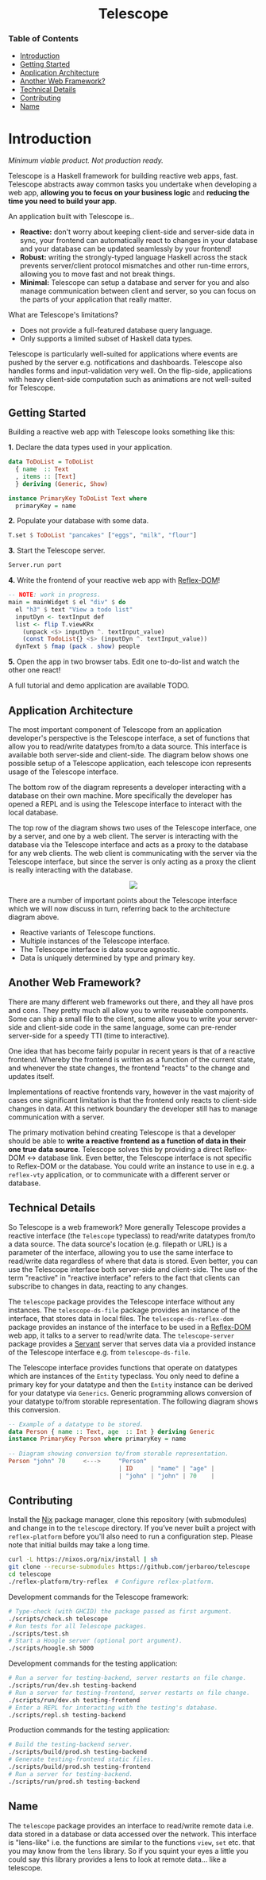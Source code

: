 <div align="center">

# Telescope

</div>

### Table of Contents
- [Introduction](#introduction)
- [Getting Started](#getting-started)
- [Application Architecture](#application-architecture)
- [Another Web Framework?](#another-web-framework)
- [Technical Details](#technical-details)
- [Contributing](#contributing)
- [Name](#name)

# Introduction
*Minimum viable product. Not production ready.*

Telescope is a Haskell framework for building reactive web apps, fast. Telescope
abstracts away common tasks you undertake when developing a web app, **allowing
you to focus on your business logic** and **reducing the time you need to build
your app**.

An application built with Telescope is..
- **Reactive:** don't worry about keeping client-side and server-side data in
  sync, your frontend can automatically react to changes in your database and
  your database can be updated seamlessly by your frontend!
- **Robust:** writing the strongly-typed language Haskell across the stack
  prevents server/client protocol mismatches and other run-time errors, allowing
  you to move fast and not break things.
- **Minimal:** Telescope can setup a database and server for you and also manage
  communication between client and server, so you can focus on the parts of your
  application that really matter.

What are Telescope's limitations?
- Does not provide a full-featured database query language.
- Only supports a limited subset of Haskell data types.

Telescope is particularly well-suited for applications where events are pushed
by the server e.g. notifications and dashboards. Telescope also handles forms
and input-validation very well. On the flip-side, applications with heavy
client-side computation such as animations are not well-suited for Telescope.

## Getting Started
Building a reactive web app with Telescope looks something like this:

**1.** Declare the data types used in your application.

``` haskell
data ToDoList = ToDoList
  { name  :: Text
  , items :: [Text]
  } deriving (Generic, Show)

instance PrimaryKey ToDoList Text where
  primaryKey = name
```

**2.** Populate your database with some data.

``` haskell
T.set $ ToDoList "pancakes" ["eggs", "milk", "flour"]
```

**3.** Start the Telescope server.

``` haskell
Server.run port
```

**4.** Write the frontend of your reactive web app with
[Reflex-DOM](https://reflex-frp.org/)!

``` haskell
-- NOTE: work in progress.
main = mainWidget $ el "div" $ do
  el "h3" $ text "View a todo list"
  inputDyn <- textInput def
  list <- flip T.viewKRx
    (unpack <$> inputDyn ^. textInput_value)
    (const TodoList{} <$> (inputDyn ^. textInput_value))
  dynText $ fmap (pack . show) people
```

**5.** Open the app in two browser tabs. Edit one to-do-list and watch the other
one react!

A full tutorial and demo application are available TODO.
<!-- TODO: links to reflex-platform and other doc in demo/README.md -->

## Application Architecture
<!-- Core is the Telescope interface, available client & server-side. -->
The most important component of Telescope from an application developer's
perspective is the Telescope interface, a set of functions that allow you to
read/write datatypes from/to a data source. This interface is available both
server-side and client-side. The diagram below shows one possible setup of a
Telescope application, each telescope icon represents usage of the Telescope
interface.

<!-- Bottom row. -->
The bottom row of the diagram represents a developer interacting with a database
on their own machine. More specifically the developer has opened a REPL and is
using the Telescope interface to interact with the local database.

<!-- Top row, server is a proxy. -->
The top row of the diagram shows two uses of the Telescope interface, one by a
server, and one by a web client. The server is interacting with the database via
the Telescope interface and acts as a proxy to the database for any web clients.
The web client is communicating with the server via the Telescope interface, but
since the server is only acting as a proxy the client is really interacting with
the database.

<div align="center">
  <img src="diagram/diagram.png" />
</div>

There are a number of important points about the Telescope interface which we
will now discuss in turn, referring back to the architecture diagram above.
- Reactive variants of Telescope functions.
- Multiple instances of the Telescope interface.
- The Telescope interface is data source agnostic.
- Data is uniquely determined by type and primary key.
<!-- TODO: finish discussion about these points. -->
<!-- TODO: outline data flow, top row subscribes and reacts to data. -->

## Another Web Framework?
<!-- Many existing frameworks, pros and cons. -->
There are many different web frameworks out there, and they all have pros and
cons. They pretty much all allow you to write reuseable components. Some can
ship a small file to the client, some allow you to write your server-side and
client-side code in the same language, some can pre-render server-side for a
speedy TTI (time to interactive).

<!-- Reactive frontend is popular. -->
One idea that has become fairly popular in recent years is that of a reactive
frontend. Whereby the frontend is written as a function of the current state,
and whenever the state changes, the frontend "reacts" to the change and updates
itself.

<!-- Network is boundary of reactivity. -->
Implementations of reactive frontends vary, however in the vast majority of
cases one significant limitation is that the frontend only reacts to client-side
changes in data. At this network boundary the developer still has to manage
communication with a server.

<!-- Liberated of where/when. -->
The primary motivation behind creating Telescope is that a developer should be
able to **write a reactive frontend as a function of data in their one true data
source**. Telescope solves this by providing a direct Reflex-DOM <-> database
link. Even better, the Telescope interface is not specific to Reflex-DOM or the
database. You could write an instance to use in e.g. a `reflex-vty` application,
or to communicate with a different server or database.

## Technical Details 
<!-- Reactive interface to data, data location is a parameter. -->
<!-- TODO: Rewrite paragraph. -->
So Telescope is a web framework? More generally Telescope provides a reactive
interface (the `Telescope` typeclass) to read/write datatypes from/to a data
source. The data source's location (e.g. filepath or URL) is a parameter of the
interface, allowing you to use the same interface to read/write data regardless
of where that data is stored. Even better, you can use the Telescope interface
both server-side and client-side. The use of the term "reactive" in "reactive
interface" refers to the fact that clients can subscribe to changes in data,
reacting to any changes.

<!-- Various packages. -->
The `telescope` package provides the Telescope interface without any instances.
The `telescope-ds-file` package provides an instance of the interface, that
stores data in local files. The `telescope-ds-reflex-dom` package provides an
instance of the interface to be used in a [Reflex-DOM](https://reflex-frp.org/)
web app, it talks to a server to read/write data. The `telescope-server` package
provides a [Servant](https://www.servant.dev/) server that serves data via a
provided instance of the Telescope interface e.g. from `telescope-ds-file`.

<!-- Generic programming. -->
The Telescope interface provides functions that operate on datatypes which are
instances of the `Entity` typeclass. You only need to define a primary key for
your datatype and then the `Entity` instance can be derived for your datatype
via `Generics`. Generic programming allows conversion of your datatype to/from
storable representation. The following diagram shows this conversion.

``` haskell
-- Example of a datatype to be stored.
data Person { name :: Text, age  :: Int } deriving Generic
instance PrimaryKey Person where primaryKey = name
  
-- Diagram showing conversion to/from storable representation.
Person "john" 70     <--->     "Person"
                               | ID     | "name" | "age" |
                               | "john" | "john" | 70    |
```

<!-- TODO: example that results in two rows. -->

## Contributing
Install the [Nix](https://nixos.org/download.html) package manager, clone this
repository (with submodules) and change in to the `telescope` directory. If
you’ve never built a project with `reflex-platform` before you'll also need to
run a configuration step. Please note that initial builds may take a long time.

``` bash
curl -L https://nixos.org/nix/install | sh
git clone --recurse-submodules https://github.com/jerbaroo/telescope
cd telescope
./reflex-platform/try-reflex  # Configure reflex-platform.
```

Development commands for the Telescope framework:

``` bash
# Type-check (with GHCID) the package passed as first argument.
./scripts/check.sh telescope
# Run tests for all Telescope packages.
./scripts/test.sh
# Start a Hoogle server (optional port argument).
./scripts/hoogle.sh 5000
```

Development commands for the testing application:

``` bash
# Run a server for testing-backend, server restarts on file change.
./scripts/run/dev.sh testing-backend
# Run a server for testing-frontend, server restarts on file change.
./scripts/run/dev.sh testing-frontend
# Enter a REPL for interacting with the testing's database.
./scripts/repl.sh testing-backend
```

Production commands for the testing application:

``` bash 
# Build the testing-backend server.
./scripts/build/prod.sh testing-backend
# Generate testing-frontend static files.
./scripts/build/prod.sh testing-frontend
# Run a server for testing-backend.
./scripts/run/prod.sh testing-backend
```

## Name
The `telescope` package provides an interface to read/write remote data i.e.
data stored in a database or data accessed over the network. This interface is
"lens-like" i.e. the functions are similar to the functions `view`, `set` etc.
that you may know from the `lens` library. So if you squint your eyes a little
you could say this library provides a lens to look at remote data... like a
telescope.
